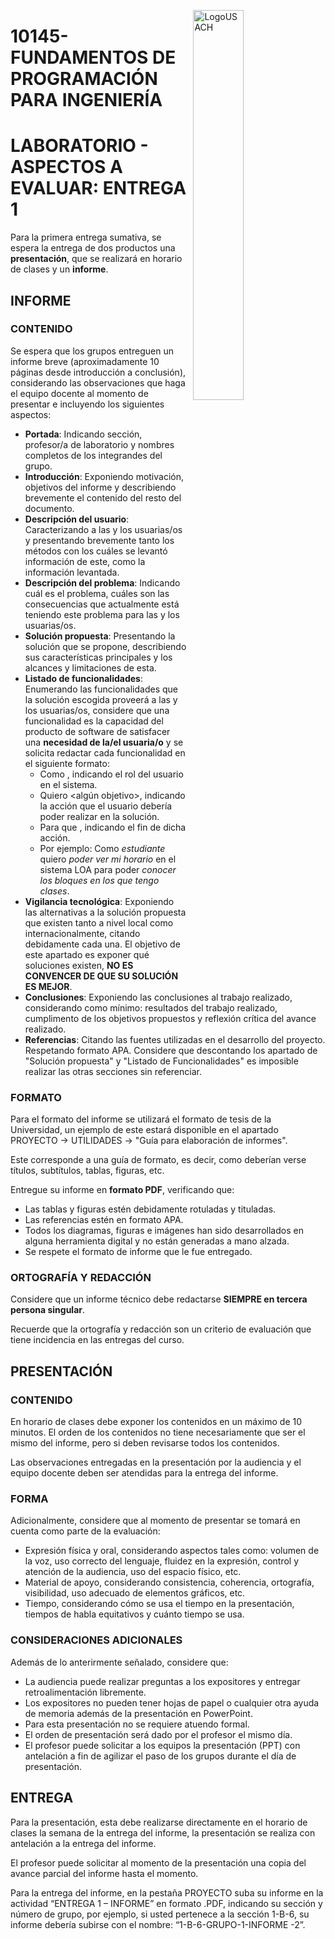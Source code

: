 <p><img src="https://progra-fing-usach.github.io/IMGs/logo-fing.png" alt="LogoUSACH" width="40%" align="right" hspace="10px" vspace="0px"></p>

# 10145- FUNDAMENTOS DE PROGRAMACIÓN PARA INGENIERÍA

# LABORATORIO - ASPECTOS A EVALUAR: ENTREGA 1

Para la primera entrega sumativa, se espera la entrega de dos productos una **presentación**, que se realizará en horario de clases y un **informe**.

## **INFORME**

### CONTENIDO

Se espera que los grupos entreguen un informe breve (aproximadamente 10 páginas desde introducción a conclusión), considerando las observaciones que haga el equipo docente al momento de presentar e incluyendo los siguientes aspectos:
*	**Portada**: Indicando sección, profesor/a de laboratorio y nombres completos de los integrandes del grupo.
*	**Introducción**: Exponiendo motivación, objetivos del informe y describiendo brevemente el contenido del resto del documento.
*	**Descripción del usuario**: Caracterizando a las y los usuarias/os y presentando brevemente tanto los métodos con los cuáles se levantó información de este, como la información levantada.
* **Descripción del problema**: Indicando cuál es el problema, cuáles son las consecuencias que actualmente está teniendo este problema para las y los usuarias/os.
* **Solución propuesta**: Presentando la solución que se propone, describiendo sus características principales y los alcances y limitaciones de esta.
* **Listado de funcionalidades**: Enumerando las funcionalidades que la solución escogida proveerá a las y los usuarias/os, considere que una funcionalidad es la capacidad del producto de
software de satisfacer una **necesidad de la/el usuaria/o** y se solicita redactar cada funcionalidad
en el siguiente formato:
    *	Como <usuario>, indicando el rol del usuario en el sistema.
    * Quiero <algún objetivo>, indicando la acción que el usuario debería poder realizar en la solución. 
    * Para que <motivo>, indicando el fin de dicha acción.
    * Por ejemplo: Como *estudiante* quiero *poder ver mi horario* en el sistema LOA para poder *conocer los bloques en los que tengo clases*.
* **Vigilancia tecnológica**: Exponiendo las alternativas a la solución propuesta que existen tanto a nivel local como internacionalmente, citando debidamente cada una. El objetivo de este apartado es exponer qué soluciones existen, **NO ES CONVENCER DE QUE SU SOLUCIÓN ES MEJOR**.
*	**Conclusiones**: Exponiendo las conclusiones al trabajo realizado, considerando como mínimo: resultados del trabajo realizado, cumplimento de los objetivos propuestos y reflexión crítica del avance realizado.
*	**Referencias**: Citando las fuentes utilizadas en el desarrollo del proyecto. Respetando formato APA. Considere que descontando los apartado de "Solución propuesta" y "Listado de Funcionalidades" es imposible realizar las otras secciones sin referenciar.

### FORMATO

Para el formato del informe se utilizará el formato de tesis de la Universidad, un ejemplo de este estará disponible en el apartado PROYECTO -> UTILIDADES -> "Guía para elaboración de informes". 

Este corresponde a una guía de formato, es decir, como deberían verse títulos, subtítulos, tablas, figuras, etc.

Entregue su informe en **formato PDF**, verificando que:
* Las tablas y figuras estén debidamente rotuladas y tituladas.
* Las referencias estén en formato APA.
* Todos los diagramas, figuras e imágenes han sido desarrollados en alguna herramienta digital y no están generadas a mano alzada.
* Se respete el formato de informe que le fue entregado.

### ORTOGRAFÍA Y REDACCIÓN

Considere que un informe técnico debe redactarse **SIEMPRE en tercera persona singular**. 

Recuerde que la ortografía y redacción son un criterio de evaluación que tiene incidencia en las entregas del curso.

## **PRESENTACIÓN**


### CONTENIDO

En horario de clases debe exponer los contenidos en un máximo de 10 minutos. El orden de los contenidos no tiene necesariamente que ser el mismo del informe, pero si deben revisarse todos los contenidos.

Las observaciones entregadas en la presentación por la audiencia y el equipo docente deben ser atendidas para la entrega del informe.

### FORMA

Adicionalmente, considere que al momento de presentar se tomará en cuenta como parte de la evaluación:
*	Expresión física y oral, considerando aspectos tales como: volumen de la voz, uso correcto del lenguaje, fluidez en la expresión, control y atención de la audiencia, uso del espacio físico, etc.
*	Material de apoyo, considerando consistencia, coherencia, ortografía, visibilidad, uso adecuado de elementos gráficos, etc.
*	Tiempo, considerando cómo se usa el tiempo en la presentación, tiempos de habla equitativos y cuánto tiempo se usa.

### CONSIDERACIONES ADICIONALES

Además de lo anterirmente señalado, considere que:
*	La audiencia puede realizar preguntas a los expositores y entregar retroalimentación libremente.
*	Los expositores no pueden tener hojas de papel o cualquier otra ayuda de memoria además de la presentación en PowerPoint.
*	Para esta presentación no se requiere atuendo formal.
*	El orden de presentación será dado por el profesor el mismo día.
*	El profesor puede solicitar a los equipos la presentación (PPT) con antelación a fin de agilizar el paso de los grupos durante el día de presentación.

## **ENTREGA**

Para la presentación, esta debe realizarse directamente en el horario de clases la semana de la entrega del informe, la presentación se realiza con antelación a la entrega del informe.

El profesor puede solicitar al momento de la presentación una copia del avance parcial del informe hasta el momento.

Para la entrega del informe, en la pestaña PROYECTO suba su informe en la actividad “ENTREGA 1 – INFORME” en formato .PDF, indicando su sección y número de grupo, por ejemplo, si usted pertenece a la sección 1-B-6, su informe debería subirse con el nombre: “1-B-6-GRUPO-1-INFORME -2”.
